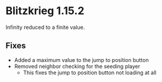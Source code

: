 # Blitzkrieg 1.15.2

Infinity reduced to a finite value.

## Fixes

- Added a maximum value to the jump to position button
- Removed neighbor checking for the seeding player
  - This fixes the jump to position button not loading at all
